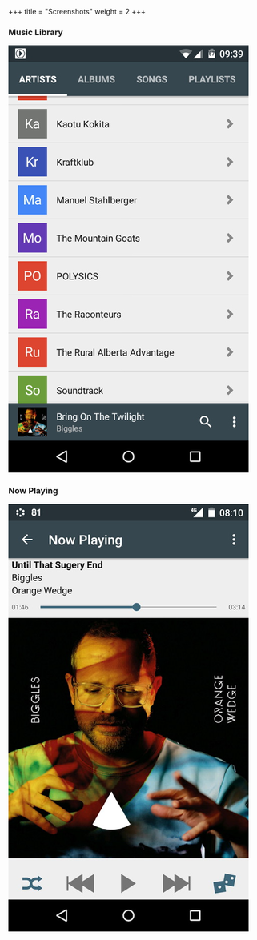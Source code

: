 +++
title = "Screenshots"
weight = 2
+++
### Music Library
![Library](/img/sshot2.jpg)

### Now Playing
![Now Playing](/img/sshot1.jpg)


